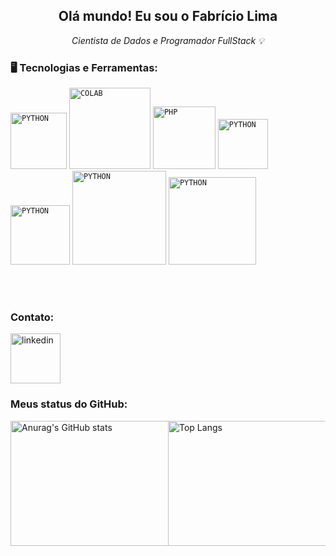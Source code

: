 <div dsplay="inline-block">




 <h2 align="center"> Olá mundo! Eu sou o Fabrício Lima</h2>

<p align="center"><i>Cientista de Dados e Programador FullStack 💡</i></p> 

</div>


### 🖥️ Tecnologias e Ferramentas: 
         

<code><img width="90px" src="https://img.shields.io/badge/Python-3776AB.svg?style=for-the-badge&logo=Python&logoColor=white" title = "PYTHON"/></code> <code><img width="130px" src="https://img.shields.io/badge/Google%20Colab-F9AB00.svg?style=for-the-badge&logo=Google-Colab&logoColor=white" title = "COLAB"/></code> <code><img width="100px" src="https://img.shields.io/badge/Windows-0078D4.svg?style=for-the-badge&logo=Windows&logoColor=white" title = "PHP"/></code> <code><img width="80px" src="https://img.shields.io/badge/SQLite-003B57.svg?style=for-the-badge&logo=SQLite&logoColor=white" title = "PYTHON"/></code> <code><img width="95px" src="https://img.shields.io/badge/Power%20BI-F2C811.svg?style=for-the-badge&logo=Power-BI&logoColor=black" title = "PYTHON"/></code> <code><img width="150px" src="https://img.shields.io/badge/Microsoft%20Excel-217346.svg?style=for-the-badge&logo=Microsoft-Excel&logoColor=white" title = "PYTHON"/></code> <code><img width="140px" src="https://img.shields.io/badge/Visual%20Studio-5C2D91.svg?style=for-the-badge&logo=Visual-Studio&logoColor=white" title = "PYTHON"/></code>

</br>

</br>


### Contato: 




 <a href="https://www.linkedin.com/in/fabr%C3%ADcio-lima-83921a21b/">

<img width="80px" src="https://i.ibb.co/RyZx12b/linkedin.png" alt="linkedin" style="vertical-align:top;">
</a>

### Meus status do GitHub: 

<div style="clear:both;">
<div style="float:left; width: 50%;">
<a href="https://github.com/anuraghazra/github-readme-stats">
<img align="left" src="https://github-readme-stats.vercel.app/api?username=limafabricioo&show_icons=true&theme=radical" alt="Anurag's GitHub stats" width="400" height="200">
</a>
</div>
<div style="float:left; width: 50%;">
<a href="https://github.com/anuraghazra/github-readme-stats">
<img align="left"src="https://github-readme-stats.vercel.app/api/top-langs/?username=limafabricioo&layout=compact&theme=radical" alt="Top Langs" width="420" height="200">
</a>
</div>
